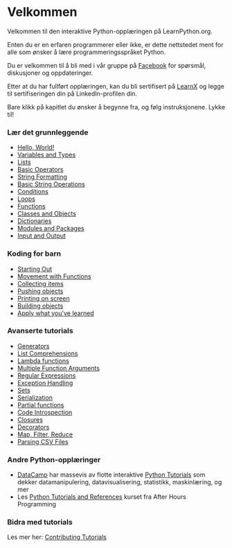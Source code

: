 # Velkommen

Velkommen til den interaktive Python-opplæringen på LearnPython.org.

Enten du er en erfaren programmerer eller ikke, er dette nettstedet ment for alle som ønsker å lære programmeringsspråket Python.<br>

Du er velkommen til å bli med i vår gruppe på <a href="http://www.facebook.com/groups/180708015327157/">Facebook</a> for spørsmål, diskusjoner og oppdateringer.

Etter at du har fullført opplæringen, kan du bli sertifisert på [LearnX](https://www.learnx.org) og legge til sertifiseringen din på LinkedIn-profilen din.

Bare klikk på kapitlet du ønsker å begynne fra, og følg instruksjonene. Lykke til!<br>

### Lær det grunnleggende

- [Hello, World!](Hello%2C%20World!)
- [Variables and Types](Variables%20and%20Types)
- [Lists](Lists)
- [Basic Operators](Basic%20Operators)
- [String Formatting](String%20Formatting)
- [Basic String Operations](Basic%20String%20Operations)
- [Conditions](Conditions)
- [Loops](Loops)
- [Functions](Functions)
- [Classes and Objects](Classes%20and%20Objects)
- [Dictionaries](Dictionaries)
- [Modules and Packages](Modules%20and%20Packages)
- [Input and Output](Input%20and%20Output)


### Koding for barn
- [Starting Out](https://codingforkids.io/play/python/intro-level1)
- [Movement with Functions](https://codingforkids.io/play/python/intro-level2)
- [Collecting items](https://codingforkids.io/play/python/intro-level3)
- [Pushing objects](https://codingforkids.io/play/python/intro-level4)
- [Printing on screen](https://codingforkids.io/play/python/intro-level5)
- [Building objects](https://codingforkids.io/play/python/intro-level6)
- [Apply what you've learned](https://codingforkids.io/play/python/intro-level7)


### Avanserte tutorials

- [Generators](Generators)
- [List Comprehensions](List%20Comprehensions)
- [Lambda functions](Lambda%20functions)
- [Multiple Function Arguments](Multiple%20Function%20Arguments)
- [Regular Expressions](Regular%20Expressions)
- [Exception Handling](Exception%20Handling)
- [Sets](Sets)
- [Serialization](Serialization)
- [Partial functions](Partial%20functions)
- [Code Introspection](Code%20Introspection)
- [Closures](Closures)
- [Decorators](Decorators)
- [Map, Filter, Reduce](Map%2C%20Filter%2C%20Reduce)
- [Parsing CSV Files](Parsing%20CSV%20Files)

### Andre Python-opplæringer

- [DataCamp](https://datacamp.pxf.io/c/67577/1012793/13294?sharedId=learnpython.org) har massevis av flotte interaktive [Python Tutorials](https://datacamp.pxf.io/c/67577/1012793/13294?sharedId=learnpython.org) som dekker datamanipulering, datavisualisering, statistikk, maskinlæring, og mer
- Les [Python Tutorials and References](http://www.afterhoursprogramming.com/index.php?article=181) kurset fra After Hours Programming

### Bidra med tutorials

Les mer her: [Contributing Tutorials](Contributing%20Tutorials)